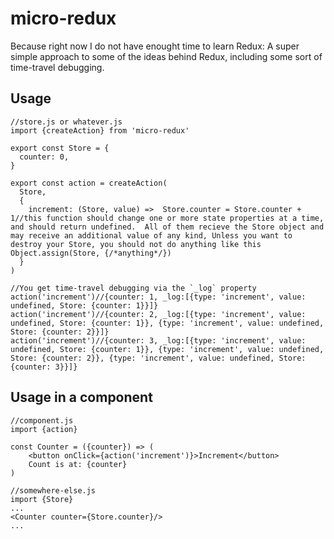 # micro-redux
Because right now I do not have enought time to learn Redux: A super simple approach to some of the ideas behind Redux, including some sort of time-travel debugging.

## Usage
```
//store.js or whatever.js
import {createAction} from 'micro-redux'

export const Store = {
  counter: 0,
}

export const action = createAction(
  Store,
  {
    increment: (Store, value) =>  Store.counter = Store.counter + 1//this function should change one or more state properties at a time, and should return undefined.  All of them recieve the Store object and may receive an additional value of any kind, Unless you want to destroy your Store, you should not do anything like this Object.assign(Store, {/*anything*/})
  }
)

//You get time-travel debugging via the `_log` property
action('increment')//{counter: 1, _log:[{type: 'increment', value: undefined, Store: {counter: 1}}]}
action('increment')//{counter: 2, _log:[{type: 'increment', value: undefined, Store: {counter: 1}}, {type: 'increment', value: undefined, Store: {counter: 2}}]}
action('increment')//{counter: 3, _log:[{type: 'increment', value: undefined, Store: {counter: 1}}, {type: 'increment', value: undefined, Store: {counter: 2}}, {type: 'increment', value: undefined, Store: {counter: 3}}]}
```

## Usage in a component
```
//component.js
import {action}

const Counter = ({counter}) => (
	<button onClick={action('increment')}>Increment</button>
	Count is at: {counter}
)

//somewhere-else.js
import {Store}
...
<Counter counter={Store.counter}/>
...
```